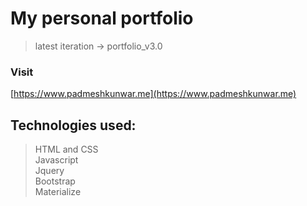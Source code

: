 # My personal portfolio
> latest iteration -> portfolio_v3.0

### Visit 
[https://www.padmeshkunwar.me](https://www.padmeshkunwar.me)
## Technologies used:
> HTML and CSS<br>
Javascript<br>
Jquery<br>
Bootstrap<br>
Materialize<br>
